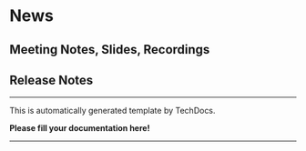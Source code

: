 # News

## Meeting Notes, Slides, Recordings

## Release Notes

---

This is automatically generated template by TechDocs.

**Please fill your documentation here!**

---
